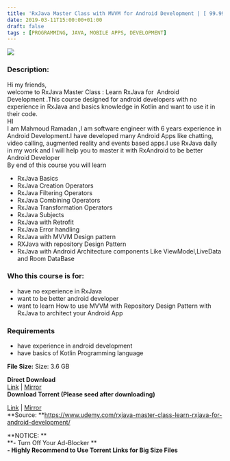 ```yaml
---
title: 'RxJava Master Class with MVVM for Android Development | [ 99.99$ Course For Free ]'
date: 2019-03-11T15:00:00+01:00
draft: false
tags : [PROGRAMMING, JAVA, MOBILE APPS, DEVELOPMENT]
---
```


[![](https://4.bp.blogspot.com/-G653WawzbN4/XIXfx4aGh8I/AAAAAAAAA9g/FCSJBj5AP1sypakCBJDKvOSldNoTrdzlgCLcBGAs/s640/RxJava-Master-Class-with-MVVM-for-Android-Development.jpg)](https://4.bp.blogspot.com/-G653WawzbN4/XIXfx4aGh8I/AAAAAAAAA9g/FCSJBj5AP1sypakCBJDKvOSldNoTrdzlgCLcBGAs/s1600/RxJava-Master-Class-with-MVVM-for-Android-Development.jpg)

  

### Description:

Hi my friends,  
welcome to RxJava Master Class : Learn RxJava for  Android Development .This course designed for android developers with no experience in RxJava and basics knowledge in Kotlin and want to use it in their code.  
HI  
I am Mahmoud Ramadan ,I am software engineer with 6 years experience in Android Development.I have developed many Android Apps like chatting, video calling, augmented reality and events based apps.I use RxJava daily in my work and I will help you to master it with RxAndroid to be better Android Developer  
By end of this course you will learn  

*   RxJava Basics
*   RxJava Creation Operators
*   RxJava Filtering Operators
*   RxJava Combining Operators
*   RxJava Transformation Operators
*   RxJava Subjects
*   RxJava with Retrofit
*   RxJava Error handling
*   RxJava with MVVM Design pattern
*   RXJava with repository Design Pattern
*   RxJava with Android Architecture components Like ViewModel,LiveData and Room DataBase

### Who this course is for:

*   have no experience in RxJava
*   want to be better android developer
*   want to learn How to use MVVM with Repository Design Pattern with RxJava to architect your Android App

### Requirements

*   have experience in android development
*   have basics of Kotlin Programming language

**File Size:** Size: 3.6 GB  

**Direct Download**  
[Link](https://arthikgyan.com/RxJavaMasterlink1) | [Mirror](https://arthikgyan.com/RxJavaMasterlink2)  
**Download Torrent (Please seed after downloading)**  

[Link](https://arthikgyan.com/RxJavaMastertorrent1) | [Mirror](https://arthikgyan.com/RxJavaMastertorrent2)  
**Source: **https://www.udemy.com/rxjava-master-class-learn-rxjava-for-android-development/  
  
**NOTICE: **  
**\- Turn Off Your Ad-Blocker **  
**\- Highly Recommend to Use Torrent Links for Big Size Files**